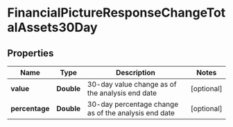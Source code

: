 
# FinancialPictureResponseChangeTotalAssets30Day

## Properties
Name | Type | Description | Notes
------------ | ------------- | ------------- | -------------
**value** | **Double** | 30-day value change as of the analysis end date |  [optional]
**percentage** | **Double** | 30-day percentage change as of the analysis end date |  [optional]



